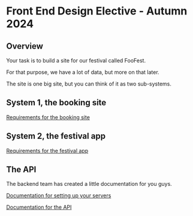 # Front End Design Elective - Autumn 2024

## Overview

Your task is to build a site for our festival called FooFest.

For that purpose, we have a lot of data, but more on that later.

The site is one big site, but you can think of it as two sub-systems.

## System 1, the booking site

[Requirements for the booking site](FORM-REQUIREMENTS.md)

## System 2, the festival app

[Requirements for the festival app](APP-REQUIREMENTS.md)

## The API

The backend team has created a little documentation for you guys.

[Documentation for setting up your servers](DEPLOYMENT-GLITCH.md)

[Documentation for the API](https://jonasholbech.github.io/Foofest-Exam-API-Docs/)
